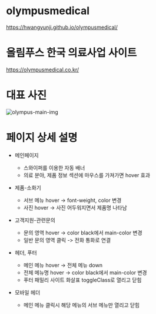 # olympusmedical
https://hwangyunji.github.io/olympusmedical/

# 올림푸스 한국 의료사업 사이트
https://olympusmedical.co.kr/

# 대표 사진
![olympus-main-img](https://user-images.githubusercontent.com/105402299/187571351-dc3bf61f-93ae-49a7-bedd-f81ad3736226.png)

# 페이지 상세 설명

- 메인페이지
  - 스와이퍼를 이용한 자동 배너
  - 의료 분야, 제품 정보 섹션에 마우스를 가져가면 hover 효과
  
- 제품-소화기
  - 서브 메뉴 hover -> font-weight, color 변경
  - 사진 hover -> 사진 어두워지면서 제품명 나타남
  
- 고객지원-관련문의
  - 문의 영역 hover -> color black에서 main-color 변경
  - 일반 문의 영역 클릭 -> 전화 통화로 연결
  
- 헤더, 푸터
  - 메인 메뉴 hover -> 전체 메뉴 down
  - 전체 메뉴명 hover -> color black에서 main-color 변경
  - 푸터 패밀리 사이트 화살표 toggleClass로 열리고 닫힘
  
- 모바일 헤더
  - 메인 메뉴 클릭시 해당 메뉴의 서브 메뉴만 열리고 닫힘
